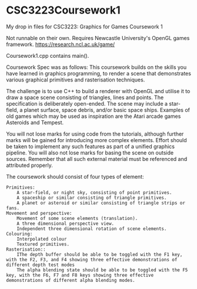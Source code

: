 # CSC3223Coursework1
My drop in files for CSC3223: Graphics for Games Coursework 1

Not runnable on their own. Requires Newcastle University's OpenGL games framework. https://research.ncl.ac.uk/game/

Coursework1.cpp contains main().

Coursework Spec was as follows:
This coursework builds on the skills you have learned in graphics programming, to render a scene that demonstrates various graphical primitives and rasterisation techniques.

The challenge is to use C++ to build a renderer with OpenGL and utilise it to draw a space scene consisting of triangles, lines and points. The specification is deliberately open-ended. The scene may include a star-field, a planet surface, space debris, and/or basic space ships. Examples of old games which may be used as inspiration are the Atari arcade games Asteroids and Tempest. 

You will not lose marks for using code from the tutorials, although further marks will be gained for introducing more complex elements. Effort should be taken to implement any such features as part of a unified graphics pipeline. You will also not lose marks for basing the scene on outside sources. Remember that all such external material must be referenced and attributed properly.

The coursework should consist of four types of element:

    Primitives:
        A star-field, or night sky, consisting of point primitives.
        A spaceship or similar consisting of triangle primitives.
        A planet or asteroid or similar consisting of triangle strips or fans.
    Movement and perspective:
        Movement of some scene elements (translation).
        A three dimensional perspective view.
        Independent three dimensional rotation of scene elements.
    Colouring:
        Interpolated colour
        Textured primitives.
    Rasterisation::
        IThe depth buffer should be able to be toggled with the F1 key, with the F2, F3, and F4 showing three effective demonstrations of different depth test modes
        The alpha blending state should be able to be toggled with the F5 key, with the F6, F7 and F8 keys showing three effective demonstrations of different alpha blending modes.
